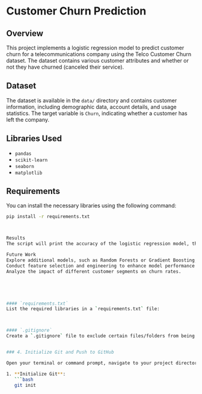 # Customer Churn Prediction

## Overview

This project implements a logistic regression model to predict customer churn for a telecommunications company using the Telco Customer Churn dataset. The dataset contains various customer attributes and whether or not they have churned (canceled their service).

## Dataset

The dataset is available in the `data/` directory and contains customer information, including demographic data, account details, and usage statistics. The target variable is `Churn`, indicating whether a customer has left the company.

## Libraries Used

- `pandas`
- `scikit-learn`
- `seaborn`
- `matplotlib`

## Requirements

You can install the necessary libraries using the following command:

```bash
pip install -r requirements.txt



Results
The script will print the accuracy of the logistic regression model, the confusion matrix, and a classification report providing precision, recall, and F1-score for the churn prediction.

Future Work
Explore additional models, such as Random Forests or Gradient Boosting, for improved accuracy.
Conduct feature selection and engineering to enhance model performance.
Analyze the impact of different customer segments on churn rates.





#### `requirements.txt`
List the required libraries in a `requirements.txt` file:



#### `.gitignore`
Create a `.gitignore` file to exclude certain files/folders from being tracked by Git, such as temporary files:


### 4. Initialize Git and Push to GitHub

Open your terminal or command prompt, navigate to your project directory, and follow these steps:

1. **Initialize Git**:
   ```bash
   git init
